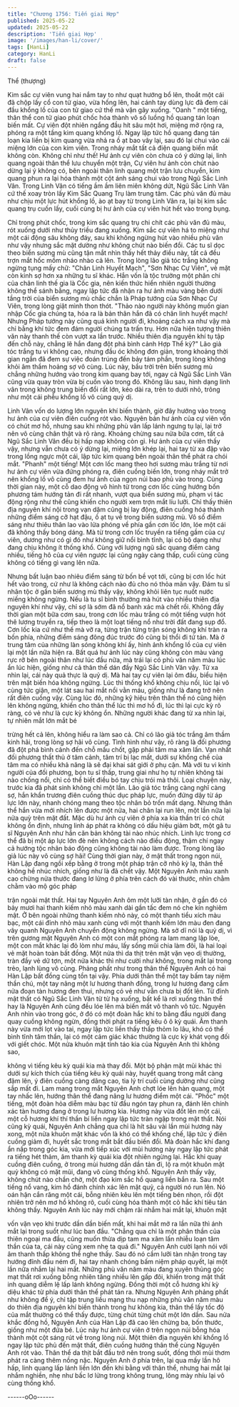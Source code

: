 ```yaml
---
title: "Chương 1756: Tiến giai Hợp"
published: 2025-05-22
updated: 2025-05-22
description: 'Tiến giai Hợp'
image: '/images/han-li/cover/'
tags: [HanLi]
category: HanLi
draft: false
---
```


Thể (thượng)

Kim sắc cự viên vung hai nắm tay to như quạt hướng bổ lên,
thoắt một cái đã chộp lấy cổ con tử giao, vừa hống lên, hai cánh
tay dùng lực đã đem cái đầu khổng lồ của con tử giao cứ thế mà
vặn gãy xuống.
"Oanh " một tiếng, thân thể con tử giao phút chốc hóa thành vô số
luồng hồ quang tán loạn biến mất.
Cự viên đột nhiên ngẩng đầu hít sâu một hơi, miệng mở rộng ra,
phóng ra một tầng kim quang khổng lồ.
Ngay lập tức hồ quang đang tán loạn kia liền bị kim quang vừa
nhả ra ồ ạt bao vây lại, sau đó lại chui vào cái miệng lớn của con
kim viên.
Trong nháy mắt tất cả điện quang biến mất không còn.
Không chỉ như thế!
Hư ảnh cự viên còn chưa có ý dừng lại, linh quang ngoài thân thể
lưu chuyển một trận, Cự viên hư ảnh còn chút nào dừng lại ý
không có, bên ngoài thân linh quang một trận lưu chuyển, kim
quang phun ra lại hóa thành một cột ánh sáng chui vào trong Ngũ
Sắc Linh Vân.
Trong Linh Vân có tiếng ầm ầm liên miên không dứt, Ngũ Sắc
Linh Vân cứ thế xoay tròn lấy Kim Sắc Quang Trụ làm trung tâm.
Các phù văn đủ màu như chịu một lực hút khổng lồ, ào ạt bay từ
trong Linh Vân ra, lại bị kim sắc quang trụ cuốn lấy, cuối cùng bị
hư ảnh của cự viên hút hết vào trong bụng.

Chỉ trong phút chốc, trong kim sắc quang trụ chi chít các phù văn
đủ màu, rót xuống dưới như thủy triều đang xuống.
Kim sắc cự viên há to miệng như một cái động sâu không đáy,
sau khi không ngừng hút vào nhiều phù văn như vậy nhưng sắc
mặt dường như không chút nào biến đổi.
Các tu sĩ dọc theo biển sương mù cũng tận mắt nhìn thấy hết
thảy điều này, tất cả đều trợn mắt hốc mồm nháo nhào cả lên.
Trong lòng lão giả tóc trắng không ngừng tụng mấy chữ: "Chân
Linh Huyết Mạch", "Sơn Nhạc Cự Viên", vẻ mặt còn kinh sợ hơn
xa những tu sĩ khác.
Hắn vốn là tộc trưởng một phân chi của chân linh thế gia là Cốc
gia, nên kiến thức hiển nhiên người thường không thể sánh bằng,
ngay lập tức đã nhận ra hư ảnh màu vàng bên dưới tầng trời của
biển sương mù chắc chắn là Pháp tướng của Sơn Nhạc Cự Viên,
trong lòng giật mình thon thót.
"Thảo nào người này không muốn gian nhập Cốc gia chúng ta,
hóa ra là bản thân hắn đã có chân linh huyết mạch! Nhưng Pháp
tướng này cũng quá kinh người đi, khoảng cách xa như vậy mà
chỉ bằng khí tức đem đám người chúng ta trấn trụ. Hơn nữa hiện
tượng thiên văn này thanh thế còn vượt xa lần trước. Nhiều thiên
địa nguyên khí tụ tập đến chỗ này, chẳng lẽ hắn đang đột phá
bình cảnh Hợp Thể kỳ?" Lão giả tóc trắng tu vi không cao, nhưng
đầu óc không đơn giản, trong khoảng thời gian ngắn đã đem sự
việc đoán trúng đến bảy tám phần, trong lòng không khỏi âm
thầm hoảng sợ vô cùng.
Lúc này, bầu trời trên biển sương mù chẳng những hướng vào
trong kim quang bay tới, ngay cả Ngũ Sắc Linh Vân cũng vừa
quay tròn vừa bị cuốn vào trong đó.
Không lâu sau, hình dạng linh vân trong không trung biến đổi rất
lớn, kéo dài ra, trên to dưới nhỏ, trông như một cái phễu khổng lồ
vô cùng quỷ dị.

Linh Vân vốn do lượng lớn nguyên khí biến thành, giờ đây hướng
vào trong hư ảnh của cự viên điên cuồng rót vào.
Nguyên bản hư ảnh của cự viên vốn có chút mơ hồ, nhưng sau
khi những phù văn lấp lánh ngưng tụ lại, lại trở nên vô cùng chân
thật và rõ ràng.
Khoảng chừng sau nửa bữa cơm, tất cả Ngũ Sắc Linh Vân đều bị
hấp nạp không còn gì.
Hư ảnh của cự viên thấy vậy, nhưng vẫn chưa có ý dừng lại,
miệng lớn khép lại, hai tay từ xa đập vào trong lồng ngực một cái,
lập tức kim quang bên ngoài thân thể phát ra chói mắt.
"Phanh" một tiếng!
Một cơn lốc mang theo hơi sương màu trắng từ nơi hư ảnh cự
viên vừa đứng phóng ra, điên cuồng biến lớn, trong nháy mắt trở
nên khổng lồ vô cùng đem hư ảnh của ngọn núi bao phủ vào
trong.
Cùng thời gian này, một cỗ dao động vô hình từ trong cơn lốc
cũng hướng bốn phương tám hướng tản đi rất nhanh, vượt qua
biển sương mù, phạm vi tác động rộng như thế cũng khiến cho
người xem trợn mắt líu lưỡi.
Chỉ thấy thiên địa nguyên khí nội trong vạn dặm cũng bị lay động,
điên cuồng hóa thành những điểm sáng cỡ hạt đậu, ồ ạt tụ về
trong biển sương mù.
Vô số điểm sáng như thiêu thân lao vào lửa phóng về phía gần
cơn lốc lớn, lóe một cái đã không thấy bóng dáng.
Mà từ trong cơn lốc truyền ra tiếng gầm của cự viên, dương như
có gì đó như không giữ nổi bình tĩnh, lại có bộ dạng như đang
chịu không ít thống khổ.
Cùng với lượng ngũ sắc quang điểm càng nhiều, tiếng hô của cự
viên ngược lại cũng ngày càng thấp, cuối cùng cũng không có
tiếng gì vang lên nữa.

Nhưng bất luận bao nhiêu điểm sáng từ bốn bề vọt tới, cũng bị
cơn lốc hút hết vào trong, cứ như là không cách nào đủ cho nó
thỏa mãn vậy.
Đám tu sĩ nhân tộc ở gần biển sương mù thấy vậy, không khỏi
liên tục nuốt nước miếng không ngừng.
Nếu là tu sĩ bình thường mà hút vào nhiều thiên địa nguyên khí
như vậy, chỉ sợ là sớm đã nổ banh xác mà chết rồi.
Không đầy thời gian một bữa cơm sau, trong cơn lốc màu trắng
có một tiếng vượn hót thê lương truyền ra, tiếp theo là một loạt
tiếng nổ như trời đất đang sụp đổ.
Cơn lốc kia cứ như thế mà vỡ ra, từng trận từng trận sóng không
khí tràn ra bốn phía, những điểm sáng đông đúc trước đó cũng bị
thổi đi tứ tán.
Mà ở trung tâm của những làn sóng không khí ấy, hình ảnh khổng
lồ của cự viên lại một lần nữa hiện ra.
Bất quá hư ảnh lúc này cũng không còn màu vàng rực rỡ bên
ngoài thân như lúc đầu nữa, mà trái lại có phù văn năm màu lúc
ẩn lúc hiện, giống như cả thân thể dán đầy Ngũ Sắc Linh Văn vậy.
Từ xa nhìn lại, cái này quả thực là quỷ dị.
Mà hai tay cự viên lại ôm đầu, biểu hiện trên mặt biến hóa không
ngừng.
Lúc thì thống khổ không chịu nổi, lúc lại vô cùng tức giận, một lát
sau hai mắt nổi vằn máu, giống như là đang trở nên rất điên
cuồng vậy.
Cùng lúc đó, những kỹ hiệu trên thân thể nó cũng hiện lên không
ngừng, khiến cho thân thể lúc thì mơ hồ đi, lúc thì lại cực kỳ rõ
ràng, có vẻ như là cực kỳ không ổn.
Những người khác đang từ xa nhìn lại, tự nhiên mắt lớn mắt bé

trừng hết cả lên, không hiểu ra làm sao cả.
Chỉ có lão giả tóc trắng âm thầm kinh hãi, trong lòng sợ hãi vô
cùng.
Tình hình như vậy, rõ ràng là đối phương đã đột phá bình cảnh
đến chỗ mấu chốt, gặp phải tâm ma xâm lấn.
Vạn nhất đối phương thất thủ ở tâm cảnh, tâm trí bị lạc mất, dưới
sự khống chế của tâm ma có nhiều khả năng là sẽ đại khai sát
giới ở phụ cận.
Mà với tu vi kinh người của đối phương, bọn tu sĩ thấp, trung giai
như họ tự nhiên không tài nào chống nổi, chỉ có thể biết điều bó
tay chịu trói mà thôi.
Loại chuyện này, trước kia đã phát sinh không chỉ một lần.
Lão giả tóc trắng càng nghĩ càng sợ, hắn khẩn trương điên cuồng
thúc dục pháp lực, muốn đứng dậy từ áp lực lớn này, nhanh
chóng mang theo tộc nhân bỏ trốn mất dạng.
Nhưng thân thể hắn vừa mới nhích lên được một nửa, hai chân
lại run lên, một lần nữa lại nửa quỳ trên mặt đất.
Mặc dù hư ảnh cự viên ở phía xa kia thần trí có chút không ổn
định, nhưng linh áp phát ra không có dấu hiệu giảm bớt, một gã tu
sĩ Nguyên Anh như hắn căn bản không tài nào nhúc nhích. Linh
lực trong cơ thể đã bị một áp lực lớn đè nén không cách nào điều
động, thậm chí ngay cả hướng tộc nhân báo động cũng không tài
nào làm được.
Trong lòng lão giả lúc này vô cùng sợ hãi!
Cùng thời gian này, ở mật thất trong ngọn núi, Hàn Lập đang ngồi
xếp bằng ở trong một pháp trận cỡ nhỏ kỳ lạ, thân thể không hề
nhúc nhích, giống như là đã chết vậy.
Một Nguyên Anh màu xanh cao chừng nửa thước đang lơ lửng ở
phía trên cách đó vài thước, nhìn chằm chằm vào mộ góc pháp

trận ngoài mật thất.
Hai tay Nguyên Anh ôm một lưỡi tàn nhận, ở gần đó có bảy mươi
hai thanh kiếm nhỏ màu xanh dài gần tấc đem nó che kín nghiêm
mật.
Ở bên ngoài những thanh kiếm nhỏ này, có một thanh tiểu xích
màu bạc, một cái đỉnh nhỏ màu xanh cùng với một thanh kiếm lớn
màu đen đang vây quanh Nguyên Anh chuyển động không
ngừng.
Mà sở dĩ nói là quỷ dị, vì trên gương mặt Nguyên Anh có một con
mắt phóng ra lam mang lập lòe, một con mắt khác lại đỏ lòm như
máu, lấy sống mũi chia làm đôi, là hai loại vẻ mặt hoàn toàn bất
đồng.
Một nửa thì da thịt trên mặt vặn vẹo dị thường, tràn đầy vẻ dữ
tợn, một nửa khác thì như cười như không, trong mắt lại trong
trẻo, lạnh lùng vô cùng.
Phảng phất như trong thân thể Nguyên Anh có hai Hàn Lập bất
đồng cùng tồn tại vậy.
Phía dưới thân thể một tay bấm tay niệm thần chú, một tay nâng
một lư hương thanh đồng, trong lư hương đang cắm nửa đoạn
tàn hương đen thui, nhưng có vẻ như vẫn chưa bị đốt lên.
Từ đỉnh mật thất có Ngũ Sắc Linh Văn từ từ hạ xuống, bất kể là
rơi xuống thân thể hay là Nguyên Anh cũng đều lóe lên mà biến
mất vô thanh vô tức.
Nguyên Anh nhìn vào trong góc, ở đó có một đoàn hắc khí to
bằng đầu người đang quay cuồng không ngừn, đồng thời phát ra
tiếng kêu ô ô kỳ quái.
Âm thanh này vừa mới lọt vào tai, ngay lập tức liền thấy thấp
thỏm lo lâu, khó có thể bình tĩnh tâm thần, lại có một cảm giác
khác thường là cực kỳ khát vọng đối với giết chóc.
Một nửa khuôn mặt tỉnh táo kia của Nguyên Anh thì không sao,

không vì tiếng kêu kỳ quái kia mà thay đổi.
Một bộ phận mặt mũi khác thì dưới sự kích thích của tiếng kêu kỳ
quái này, huyết quang trong mắt càng đậm lên, ý điên cuồng càng
dâng cao, tia lý trí cuối cùng dường như cũng sắp mất đi.
Lam mang trong mắt Nguyên Anh chợt lóe lên hàn quang, một tay
nhấc lên, hướng thân thể đang nâng lư hương điểm một cái.
"Phốc" một tiếng, một đoàn hỏa diễm màu bạc từ đầu ngón tay
phun ra, đánh lên chính xác tàn hương đang ở trong lư hương
kia.
Hương này vừa đốt lên một cái, một cỗ hương khí thí thần bí liền
ngay lập tức tràn ngập trong mật thất.
Nói cũng kỳ quái, Nguyên Anh chẳng qua chỉ là hít sâu vài lần mùi
hương này xong, một nửa khuôn mặt khác vốn là khó có thể
khống chế, lập tức ý điên cuồng giảm đi, huyết sắc trong mắt bắt
đầu biến đổi.
Mà đoàn hắc khí đang ẩn nấp trong góc kia, vừa mới tiếp xúc với
mùi hương này ngay lập tức phát ra tiếng hét thảm, âm thanh kỳ
quái kia đột nhiên ngừng lại.
Hắc khi quay cuồng điên cuồng, ở trong mùi hương dần dần tản
đi, lộ ra một khuôn mặt quỷ không có mặt mũi, đang vô cùng
thống khổ.
Nguyên Anh thấy vậy, không chút nào chần chờ, một đạo kim sắc
hồ quang liền bắn ra.
Sau một tiếng nổ vang, kim hồ đánh chính xác lên mặt quỷ, cả
người nó run lên.
Nó oán hận cắn răng một cái, bỗng nhiên kêu lên một tiếng bén
nhọn, rồi đột nhiên trở nên mơ hồ không rõ, cuối cùng hóa thành
một cõ hắc khí tiêu tán không thấy.
Nguyên Anh lúc này mới chậm rãi nhắm hai mắt lại, khuôn mặt

vốn vặn vẹo khi trước dần dần biến mất, khi hai mắt mở ra lần
nữa thì ánh mắt lại trong suốt như lúc ban đầu.
"Chẳng qua chỉ là một phân thần của thiên ngoại ma đầu, cũng
muốn thừa dịp tam ma xâm lấn nhiễu loạn tâm thần của ta, cái
này cũng xem nhẹ ta quá đi." Nguyên Anh cười lạnh nói với âm
thanh thấp không thể nghe thấy.
Sau đó nó cầm lưỡi tàn nhận trong tay hướng đỉnh đầu ném đi,
hai tay nhanh chóng bấm niệm pháp quyết, lại một lần nữa nhắm
lại hai mắt.
Những phù văn năm màu đang xuyên thủng góc mạt thất rơi
xuống bỗng nhiên tăng nhiều lên gấp đôi, khiến trong mật thất inh
quang diễm lệ lấp lánh không ngừng.
Đồng thời một cỗ hương khí kỳ diệu khác từ phía dưới thân thể
phát tán ra.
Nhưng Nguyên Anh phảng phất như không để ý, chỉ tập trung liều
mạng thu nạp những phù văn năm màu do thiên địa nguyên khí
biến thành trong hư không kia, thân thể lấy tốc độ của mắt
thường có thể thấy được, từng chút từng chút một lớn dần.
Sau nửa khắc đồng hồ, Nguyên Anh của Hàn Lập đã cao lên
chừng ba, bốn thước, giống như một đứa bé.
Lúc này hư ảnh cự viên ở trên ngọn núi bỗng hóa thành một cột
sáng rút về trong lòng núi.
Một thiên địa nguyên khí khổng lồ ngay lập tức phủ đến mật thất,
điên cuồng hướng thân thể cùng Nguyên Anh rót vào.
Thân thể da thịt bắt đầu trở nên trong suốt, đồng thời mùi thơm
phát ra càng thêm nồng nặc.
Nguyên Anh ở phía trên, lại qua mấy lần hô hấp, linh quang lấp
lánh liền lớn đến khi bằng với thân thể, nhưng hai mắt lại nhắm
nghiền, nhẹ như bấc lơ lửng trong không trung, lông mày nhíu lại
vô cùng thống khổ.

------oOo------
